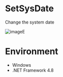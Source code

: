 # SetSysDate
Change the system date

![imageE](https://user-images.githubusercontent.com/99333667/158909974-8a589da0-077d-4332-9a7e-58dd35d00641.png)

# Environment

- Windows
- .NET Framework 4.8
